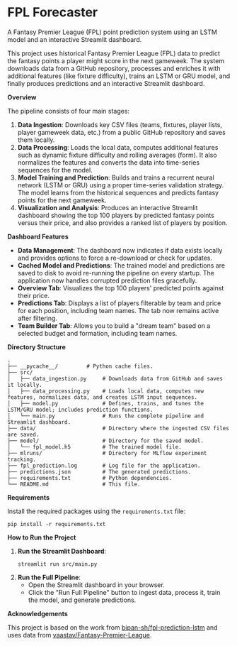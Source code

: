 # FPL Forecaster

A Fantasy Premier League (FPL) point prediction system using an LSTM model and an interactive Streamlit dashboard.

This project uses historical Fantasy Premier League (FPL) data to predict the fantasy points a player might score in the next gameweek. The system downloads data from a GitHub repository, processes and enriches it with additional features (like fixture difficulty), trains an LSTM or GRU model, and finally produces predictions and an interactive Streamlit dashboard.

**Overview**

The pipeline consists of four main stages:

1.  **Data Ingestion**: Downloads key CSV files (teams, fixtures, player lists, player gameweek data, etc.) from a public GitHub repository and saves them locally.
2.  **Data Processing**: Loads the local data, computes additional features such as dynamic fixture difficulty and rolling averages (form). It also normalizes the features and converts the data into time-series sequences for the model.
3.  **Model Training and Prediction**: Builds and trains a recurrent neural network (LSTM or GRU) using a proper time-series validation strategy. The model learns from the historical sequences and predicts fantasy points for the next gameweek.
4.  **Visualization and Analysis**: Produces an interactive Streamlit dashboard showing the top 100 players by predicted fantasy points versus their price, and also provides a ranked list of players by position.

**Dashboard Features**

*   **Data Management**: The dashboard now indicates if data exists locally and provides options to force a re-download or check for updates.
*   **Cached Model and Predictions**: The trained model and predictions are saved to disk to avoid re-running the pipeline on every startup. The application now handles corrupted prediction files gracefully.
*   **Overview Tab**: Visualizes the top 100 players' predicted points against their price.
*   **Predictions Tab**: Displays a list of players filterable by team and price for each position, including team names. The tab now remains active after filtering.
*   **Team Builder Tab**: Allows you to build a "dream team" based on a selected budget and formation, including team names.

**Directory Structure**

```
.
├── __pycache__/         # Python cache files.
├── src/
│   ├── data_ingestion.py     # Downloads data from GitHub and saves it locally.
│   ├── data_processing.py    # Loads local data, computes new features, normalizes data, and creates LSTM input sequences.
│   ├── model.py              # Defines, trains, and tunes the LSTM/GRU model; includes prediction functions.
│   └── main.py               # Runs the complete pipeline and Streamlit dashboard.
├── data/                     # Directory where the ingested CSV files are saved.
├── model/                    # Directory for the saved model.
│   └── fpl_model.h5          # The trained model file.
├── mlruns/                   # Directory for MLflow experiment tracking.
├── fpl_prediction.log        # Log file for the application.
├── predictions.json          # The generated predictions.
├── requirements.txt          # Python dependencies.
└── README.md                 # This file.
```

**Requirements**

Install the required packages using the `requirements.txt` file:

```
pip install -r requirements.txt
```

**How to Run the Project**

1.  **Run the Streamlit Dashboard**:
    ```
    streamlit run src/main.py
    ```
2.  **Run the Full Pipeline**:
    - Open the Streamlit dashboard in your browser.
    - Click the "Run Full Pipeline" button to ingest data, process it, train the model, and generate predictions.

**Acknowledgements**

This project is based on the work from [bipan-sh/fpl-prediction-lstm](https://github.com/bipan-sh/fpl-prediction-lstm?tab=readme-ov-file) and uses data from [vaastav/Fantasy-Premier-League](https://github.com/vaastav/Fantasy-Premier-League/tree/master).
